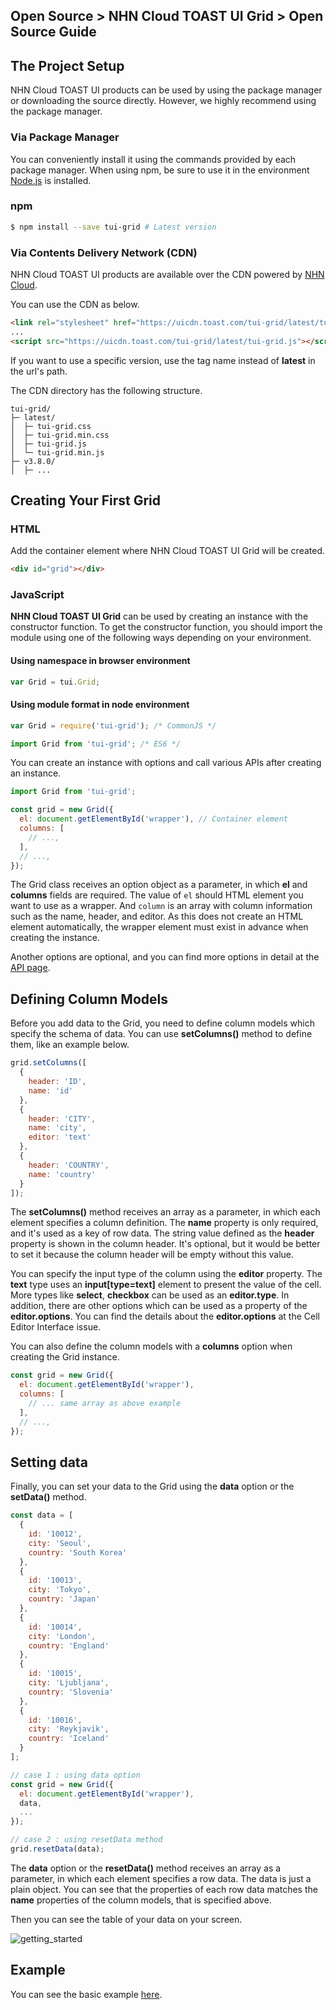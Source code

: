 ## Open Source > NHN Cloud TOAST UI Grid > Open Source Guide

## The Project Setup

NHN Cloud TOAST UI products can be used by using the package manager or downloading the source directly. However, we highly recommend using the package manager.

### Via Package Manager

You can conveniently install it using the commands provided by each package manager.
When using npm, be sure to use it in the environment [Node.js](https://nodejs.org/en/) is installed.

### npm

``` sh
$ npm install --save tui-grid # Latest version
```

### Via Contents Delivery Network (CDN)

NHN Cloud TOAST UI products are available over the CDN powered by [NHN Cloud](https://www.toast.com).

You can use the CDN as below.

``` html
<link rel="stylesheet" href="https://uicdn.toast.com/tui-grid/latest/tui-grid.css" />
...
<script src="https://uicdn.toast.com/tui-grid/latest/tui-grid.js"></script>
```

If you want to use a specific version, use the tag name instead of **latest** in the url's path.

The CDN directory has the following structure.

```
tui-grid/
├─ latest/
│  ├─ tui-grid.css
│  ├─ tui-grid.min.css
│  ├─ tui-grid.js
│  └─ tui-grid.min.js
├─ v3.8.0/
│  ├─ ...
```

## Creating Your First Grid

### HTML

Add the container element where NHN Cloud TOAST UI Grid will be created.

``` html
<div id="grid"></div>
```

### JavaScript

**NHN Cloud TOAST UI Grid** can be used by creating an instance with the constructor function.
To get the constructor function, you should import the module using one of the following ways depending on your environment.

#### Using namespace in browser environment

``` javascript
var Grid = tui.Grid;
```

#### Using module format in node environment

``` javascript
var Grid = require('tui-grid'); /* CommonJS */
```

``` javascript
import Grid from 'tui-grid'; /* ES6 */
```

You can create an instance with options and call various APIs after creating an instance.

```javascript
import Grid from 'tui-grid';

const grid = new Grid({
  el: document.getElementById('wrapper'), // Container element
  columns: [ 
    // ...,
  ],
  // ...,
});
```

The Grid class receives an option object as a parameter, in which **el** and **columns** fields are required. The value of `el` should HTML element you want to use as a wrapper. And `column` is an array with column information such as the name, header, and editor. As this does not create an HTML element automatically, the wrapper element must exist in advance when creating the instance.

Another options are optional, and you can find more options in detail at the [API page](https://nhn.github.io/tui.grid/latest/).

## Defining Column Models

Before you add data to the Grid, you need to define column models which specify the schema of data. You can use **setColumns()** method to define them, like an example below.

```javascript
grid.setColumns([
  {
    header: 'ID',
    name: 'id'
  },
  {
    header: 'CITY',
    name: 'city',
    editor: 'text'
  },
  {
    header: 'COUNTRY',
    name: 'country'
  }
]);
```

The **setColumns()** method receives an array as a parameter, in which each element specifies a column definition. The **name** property is only required, and it's used as a key of row data. The string value defined as the **header** property is shown in the column header. It's optional, but it would be better to set it because the column header will be empty without this value.

You can specify the input type of the column using the **editor** property. The **text** type uses an **input[type=text]** element to present the value of the cell. More types like **select**, **checkbox** can be used as an **editor.type**. In addition, there are other options which can be used as a property of the **editor.options**. You can find the details about the **editor.options** at the Cell Editor Interface issue.

You can also define the column models with a **columns** option when creating the Grid instance.

```javascript
const grid = new Grid({
  el: document.getElementById('wrapper'),
  columns: [
    // ... same array as above example
  ],
  // ...,
});
```

## Setting data

Finally, you can set your data to the Grid using the **data** option or the **setData()** method.

```javascript
const data = [
  {
    id: '10012',
    city: 'Seoul',
    country: 'South Korea'
  },
  {
    id: '10013',
    city: 'Tokyo',
    country: 'Japan'    
  },
  {
    id: '10014',
    city: 'London',
    country: 'England'
  },
  {
    id: '10015',
    city: 'Ljubljana',
    country: 'Slovenia'
  },
  {
    id: '10016',
    city: 'Reykjavik',
    country: 'Iceland'
  }
];

// case 1 : using data option
const grid = new Grid({
  el: document.getElementById('wrapper'),
  data,
  ...
});

// case 2 : using resetData method
grid.resetData(data);
```

The **data** option or the **resetData()** method receives an array as a parameter, in which each element specifies a row data. The data is just a plain object. You can see that the properties of each row data matches the **name** properties of the column models, that is specified above.

Then you can see the table of your data on your screen.

![getting_started](https://user-images.githubusercontent.com/35371660/59482121-72993480-8ea2-11e9-8dba-46c04c727b31.png)

## Example

You can see the basic example [here](https://nhn.github.io/tui.grid/latest/tutorial-example01-basic).
